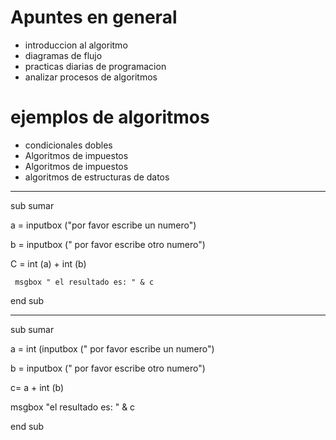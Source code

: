 # Apuntes en general
   + introduccion al algoritmo
   + diagramas de flujo
   + practicas diarias de programacion
   + analizar procesos de algoritmos




# ejemplos de algoritmos
 + condicionales dobles
 + Algoritmos de impuestos
 + Algoritmos de impuestos
 + algoritmos de estructuras de datos

 
 ----------------------------------------------
 
 
 sub sumar
 
 
   a = inputbox ("por favor escribe un numero")
   
   b = inputbox (" por favor escribe otro numero")
   
   C = int (a) + int (b)
   
     msgbox " el resultado es: " & c
     
 end sub   
 
 
 -------------------------------------------------
 
 sub sumar 
 
 a = int (inputbox (" por favor escribe un numero")
 
 b = inputbox (" por favor escribe otro numero")
 
   c= a + int (b)
  
  msgbox "el resultado es: " & c
  
  end sub
   
   

 
